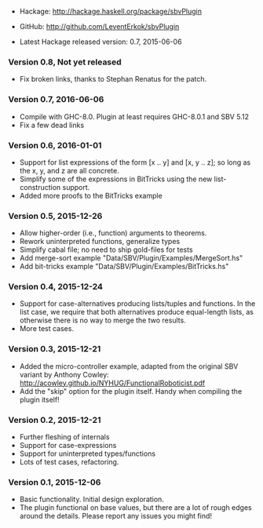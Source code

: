 * Hackage: <http://hackage.haskell.org/package/sbvPlugin>
* GitHub:  <http://github.com/LeventErkok/sbvPlugin>

* Latest Hackage released version: 0.7, 2015-06-06

### Version 0.8, Not yet released

  * Fix broken links, thanks to Stephan Renatus for the patch.
  
### Version 0.7, 2016-06-06

  * Compile with GHC-8.0. Plugin at least requires GHC-8.0.1 and SBV 5.12
  * Fix a few dead links

### Version 0.6, 2016-01-01

  * Support for list expressions of the form [x .. y] and
    [x, y .. z]; so long as the x, y, and z are all concrete.
  * Simplify some of the expressions in BitTricks using
    the new list-construction support.
  * Added more proofs to the BitTricks example

### Version 0.5, 2015-12-26
 
  * Allow higher-order (i.e., function) arguments to theorems.
  * Rework uninterpreted functions, generalize types
  * Simplify cabal file; no need to ship gold-files for tests
  * Add merge-sort example "Data/SBV/Plugin/Examples/MergeSort.hs"
  * Add bit-tricks example "Data/SBV/Plugin/Examples/BitTricks.hs"

### Version 0.4, 2015-12-24

  * Support for case-alternatives producing lists/tuples
    and functions. In the list case, we require that both
    alternatives produce equal-length lists, as otherwise
    there is no way to merge the two results.
  * More test cases.

### Version 0.3, 2015-12-21
  
  * Added the micro-controller example, adapted from
    the original SBV variant by Anthony Cowley:
    <http://acowley.github.io/NYHUG/FunctionalRoboticist.pdf>
  * Add the "skip" option for the plugin itself. Handy when
    compiling the plugin itself!

### Version 0.2, 2015-12-21

  * Further fleshing of internals
  * Support for case-expressions
  * Support for uninterpreted types/functions
  * Lots of test cases, refactoring.

### Version 0.1, 2015-12-06

  * Basic functionality. Initial design exploration.
  * The plugin functional on base values, but there
    are a lot of rough edges around the details.
    Please report any issues you might find!
